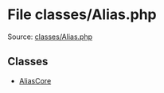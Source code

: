 File classes/Alias.php
=========

Source: [classes/Alias.php](https://github.com/PrestaShop/PrestaShop/blob/1.5.6.2/classes/Alias.php)


Classes
-------

* [AliasCore](class.AliasCore.md)

